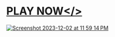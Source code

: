 # <a href="https://sudo-self.github.io/RPS/">PLAY NOW</>
![Screenshot 2023-12-02 at 11 59 14 PM](https://github.com/sudo-self/RPS/assets/119916323/ff26255a-3125-4cec-817d-c7c6075cb321)
